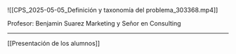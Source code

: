 ![[CPS_2025-05-05_Definición y taxonomía del problema_303368.mp4]]

Profesor: Benjamin Suarez 
Marketing y Señor en Consulting 

---
[[Presentación de los alumnos]]
